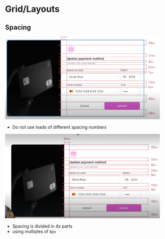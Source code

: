 # Grid/Layouts


## Spacing 
![alt text](image-25.png)

- Do not use loads of different spacing numbers

![alt text](image-26.png)

- Spacing is divided in 4x parts
- using multiples of `8px`